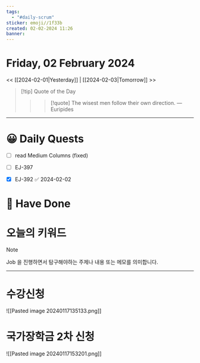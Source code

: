 ```yaml
---
tags:
  - "#daily-scrum"
sticker: emoji//1f33b
created: 02-02-2024 11:26
banner:
---
```

# Friday, 02 February 2024
<< [[2024-02-01|Yesterday]] | [[2024-02-03|Tomorrow]] >>

> [!tip] Quote of the Day  
> > > [!quote] The wisest men follow their own direction.
> — Euripides

---

#  😀 Daily Quests
- [ ] read Medium Columns (fixed)
- [ ] EJ-397
- [x] EJ-392 ✅ 2024-02-02


# 🙂 Have Done



# 오늘의 키워드

> [!NOTE]
> Job 을 진행하면서 탐구해야하는 주제나 내용 또는 메모를 의미합니다.


---

# 수강신청

![[Pasted image 20240117135133.png]]

# 국가장학금 2차 신청

![[Pasted image 20240117153201.png]]
